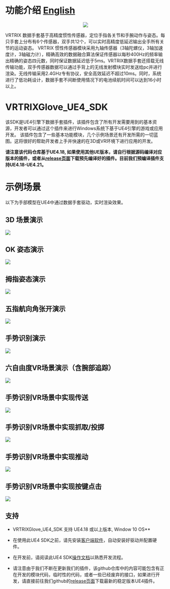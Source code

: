 # 功能介绍 [English][english]

<p align="center">
  <img src="https://github.com/VRTRIX/VRTRIXGlove_Unity3D_SDK/blob/master/docs/img/digital_glove.png"/>
</p>

VRTRIX 数据手套基于高精度惯性传感器，定位手指各关节和手腕动作与姿态。每只手套上分布有6个传感器，双手共12个，可以实时高精度低延迟输出全手所有关节的运动姿态。
VRTRIX 惯性传感器模块采用九轴传感器（3轴陀螺仪，3轴加速度计，3轴磁力计），精确高效的数据融合算法保证传感器以每秒400Hz的频率输出精确的姿态四元数，同时保证数据延迟低于5ms。VRTRIX数据手套还搭载无线传输功能，双手传感器数据可以通过手背上的无线发射模块实时发送给pc并进行渲染。无线传输采用2.4GHz专有协议，安全高效延迟不超过10ms。同时，系统进行了低功耗设计，数据手套不间断使用情况下的电池续航时间可以达到16小时以上。

# VRTRIXGlove_UE4_SDK

 该SDK是UE4引擎下数据手套插件，该插件包含了所有开发需要用到的基本资源，开发者可以通过这个插件来进行Windows系统下基于UE4引擎的游戏或应用开发。
 该插件包含了一些基本功能模块，几个示例场景还有开发所需的一切蓝图。这将很好的帮助开发者上手并快速的在3D或VR环境下进行应用的开发。

**请注意该代码仓库基于UE4.18, 如果使用其他UE版本，请自行根据源码编译对应版本的插件，或者从[release页面][devsite]下载预先编译好的插件。目前我们预编译插件支持UE4.18-UE4.21。**
# 示例场景
以下为手部模型在UE4中通过数据手套驱动，实时渲染效果。

## 3D 场景演示
![](https://github.com/VRTRIX/VRTRIXGlove_UE4_SDK/blob/master/docs/gif/3D_pose.gif)

## OK 姿态演示
![](https://github.com/VRTRIX/VRTRIXGlove_UE4_SDK/blob/master/docs/gif/OK_pose.gif)

## 拇指姿态演示
![](https://github.com/VRTRIX/VRTRIXGlove_UE4_SDK/blob/master/docs/gif/thumb_pose.gif)

## 五指航向角张开演示
![](https://github.com/VRTRIX/VRTRIXGlove_UE4_SDK/blob/master/docs/gif/yaw_pose.gif)

## 手势识别演示
![](https://github.com/VRTRIX/VRTRIXGlove_UE4_SDK/blob/master/docs/gif/gesture.gif)

## 六自由度VR场景演示（含腕部追踪）
![](https://github.com/VRTRIX/VRTRIXGlove_UE4_SDK/blob/master/docs/gif/vr_pose.gif)

## 手势识别VR场景中实现传送
![](https://github.com/VRTRIX/VRTRIXGlove_UE4_SDK/blob/master/docs/gif/teleport.gif)

## 手势识别VR场景中实现抓取/投掷
![](https://github.com/VRTRIX/VRTRIXGlove_UE4_SDK/blob/master/docs/gif/grab.gif)

## 手势识别VR场景中实现推动
![](https://github.com/VRTRIX/VRTRIXGlove_UE4_SDK/blob/master/docs/gif/pitching.gif)

## 手势识别VR场景中实现按键点击
![](https://github.com/VRTRIX/VRTRIXGlove_UE4_SDK/blob/master/docs/gif/button.gif)

## 支持

- VRTRIXGlove_UE4_SDK 支持 UE4.18 或以上版本, Window 10 OS**

- 在使用此UE4 SDK之前，请先安装[客户端软件][driver]，自动安装好驱动并配置硬件。

- 在开发前，请阅读此UE4 SDK[操作文档][doc]以熟悉开发流程。

- 请注意由于我们不断在更新我们的插件，该github仓库中的内容可能包含有正在开发的模块代码，临时性的代码，或者一些已经废弃的接口，如果进行开发，请直接前往我们github的[release页面][devsite]下载最新的稳定版本UE4插件。

[devsite]:https://github.com/VRTRIX/VRTRIXGlove_UE4_SDK/releases "VRTRIX Glove UE4 Plugin Release site"
[english]: https://github.com/VRTRIX/VRTRIXGlove_UE4_SDK/blob/master/README.md "english"
[doc]: https://github.com/VRTRIX/VRTRIXGlove_UE4_SDK/blob/master/docs/VRTRIX%20Data%20Glove%20UE4%20SDK%20Tutorial.pdf "VRTRIX Glove UE4 Doc"
[driver]: https://github.com/VRTRIX/VRTRIXGlove_UE4_SDK/tree/master/drivers
